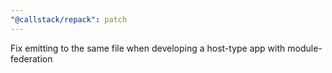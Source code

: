```yaml
---
"@callstack/repack": patch
---
```


Fix emitting to the same file when developing a host-type app with module-federation
